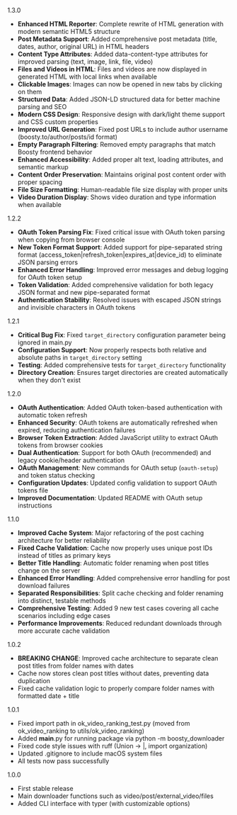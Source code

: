 1.3.0

- **Enhanced HTML Reporter**: Complete rewrite of HTML generation with modern semantic HTML5 structure
- **Post Metadata Support**: Added comprehensive post metadata (title, dates, author, original URL) in HTML headers
- **Content Type Attributes**: Added data-content-type attributes for improved parsing (text, image, link, file, video)
- **Files and Videos in HTML**: Files and videos are now displayed in generated HTML with local links when available
- **Clickable Images**: Images can now be opened in new tabs by clicking on them
- **Structured Data**: Added JSON-LD structured data for better machine parsing and SEO
- **Modern CSS Design**: Responsive design with dark/light theme support and CSS custom properties
- **Improved URL Generation**: Fixed post URLs to include author username (boosty.to/author/posts/id format)
- **Empty Paragraph Filtering**: Removed empty paragraphs that match Boosty frontend behavior
- **Enhanced Accessibility**: Added proper alt text, loading attributes, and semantic markup
- **Content Order Preservation**: Maintains original post content order with proper spacing
- **File Size Formatting**: Human-readable file size display with proper units
- **Video Duration Display**: Shows video duration and type information when available

1.2.2

- **OAuth Token Parsing Fix**: Fixed critical issue with OAuth token parsing when copying from browser console
- **New Token Format Support**: Added support for pipe-separated string format (access_token|refresh_token|expires_at|device_id) to eliminate JSON parsing errors
- **Enhanced Error Handling**: Improved error messages and debug logging for OAuth token setup
- **Token Validation**: Added comprehensive validation for both legacy JSON format and new pipe-separated format
- **Authentication Stability**: Resolved issues with escaped JSON strings and invisible characters in OAuth tokens

1.2.1

- **Critical Bug Fix**: Fixed `target_directory` configuration parameter being ignored in main.py
- **Configuration Support**: Now properly respects both relative and absolute paths in `target_directory` setting
- **Testing**: Added comprehensive tests for `target_directory` functionality
- **Directory Creation**: Ensures target directories are created automatically when they don't exist

1.2.0

- **OAuth Authentication**: Added OAuth token-based authentication with automatic token refresh
- **Enhanced Security**: OAuth tokens are automatically refreshed when expired, reducing authentication failures
- **Browser Token Extraction**: Added JavaScript utility to extract OAuth tokens from browser cookies 
- **Dual Authentication**: Support for both OAuth (recommended) and legacy cookie/header authentication
- **OAuth Management**: New commands for OAuth setup (`oauth-setup`) and token status checking
- **Configuration Updates**: Updated config validation to support OAuth tokens file
- **Improved Documentation**: Updated README with OAuth setup instructions

1.1.0

- **Improved Cache System**: Major refactoring of the post caching architecture for better reliability
- **Fixed Cache Validation**: Cache now properly uses unique post IDs instead of titles as primary keys
- **Better Title Handling**: Automatic folder renaming when post titles change on the server
- **Enhanced Error Handling**: Added comprehensive error handling for post download failures
- **Separated Responsibilities**: Split cache checking and folder renaming into distinct, testable methods
- **Comprehensive Testing**: Added 9 new test cases covering all cache scenarios including edge cases
- **Performance Improvements**: Reduced redundant downloads through more accurate cache validation

1.0.2

- **BREAKING CHANGE**: Improved cache architecture to separate clean post titles from folder names with dates
- Cache now stores clean post titles without dates, preventing data duplication
- Fixed cache validation logic to properly compare folder names with formatted date + title

1.0.1

- Fixed import path in ok_video_ranking_test.py (moved from ok_video_ranking to utils/ok_video_ranking)
- Added __main__.py for running package via python -m boosty_downloader
- Fixed code style issues with ruff (Union -> |, import organization)
- Updated .gitignore to include macOS system files
- All tests now pass successfully

1.0.0

- First stable release
- Main downloader functions such as video/post/external_video/files
- Added CLI interface with typer (with customizable options)
